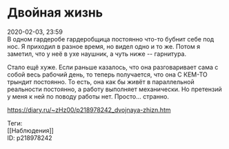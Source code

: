 Двойная жизнь
==============

   
 2020-02-03, 23:59   
  В одном гардеробе гардеробщица постоянно что-то бубнит себе под нос. Я приходил в разное время, но видел одно и то же. Потом я заметил, что у неё в ухе наушник, а чуть ниже -- гарнитура.   
   
 Стало ещё хуже. Если раньше казалось, что она разговаривает сама с собой весь рабочий день, то теперь получается, что она С КЕМ-ТО трындит постоянно. То есть, она как бы живёт в параллельной реальности постоянно, а работу выполняет механически. Но претензий у меня к ней по поводу работы нет. Просто... странно.   
    
 <https://diary.ru/~zHz00/p218978242_dvojnaya-zhizn.htm>   
   
 Теги:   
 [[Наблюдения]]   
 ID: p218978242